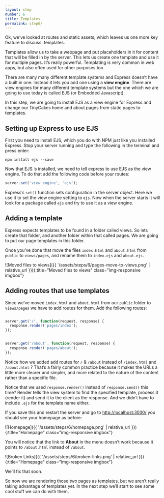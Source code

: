 ```yaml
---
layout: step
number: 6
title: Templates
permalink: step6/
---
```


Ok, we’ve looked at routes and static assets, which leaves us one more key feature to discuss: templates.

Templates allow us to take a webpage and put placeholders in it for content that will be filled in by the server.  This lets us create one template and use it for multiple pages.  It’s really powerful.  Templating is very common in web apps, but also often used for other purposes too.

There are many many different template systems and Express doesn’t have a built in one.  Instead it lets you add one using a **view engine**.  There are view engines for many different template systems but the one which we are going to use today is called EJS (or Embedded Javascript).

In this step, we are going to install EJS as a view engine for Express and change our TinyCakes home and about pages from static pages to templates.

## Setting up Express to use EJS

First you need to install EJS, which you do with NPM just like you installed Express.  Stop your server running and type the following in the terminal and press enter:

```
npm install ejs --save
```

Now that EJS is installed, we need to tell express to use EJS as the view engine.  To do that add the following code before your routes:

```javascript
server.set('view engine', 'ejs');
```

Express’s `set()` function sets configuration in the server object.  Here we use it to set the view engine setting to `ejs`.  Now when the server starts it will look for a package called `ejs` and try to use it as a view engine.

## Adding a template

Express expects templates to be found in a folder called views.  So lets create that folder, and another folder within that called pages.  We are going to put our page templates in this folder.

Once you’ve done that move the files `index.html` and `about.html` from `public` to `views/pages`, and rename them to `index.ejs` and `about.ejs`.

![Moved files to views]({{ '/assets/steps/6/pages-move-to-views.png' | relative_url }}){:title="Moved files to views" class="img-responsive imgbox"}


## Adding routes that use templates

Since we’ve moved `index.html` and `about.html` from our `public` folder to `views/pages` we have to add routes for them.  Add the following routes:

```javascript

server.get('/', function(request, response) {
  response.render('pages/index');
});


server.get('/about', function(request, response) {
  response.render('pages/about');
});
```

Notice how we added add routes for `/` & `/about` instead of `/index.html` and `/about.html` ?  That’s a fairly common practice because it makes the URLs a little more clearer and simpler, and more related to the nature of the content rather than a specific file.

Notice that we used `response.render()` instead of `response.send()` this time?  Render tells the view system to find the specified template, process it (render it) and send it to the client as the response.  And we didn’t have to include `.ejs` for the template name either.

If you save this and restart the server and go to <http://localhost:3000/> you should see your homepage as before:

![Homepage]({{ '/assets/steps/6/homepage.png' | relative_url }}){:title="Homepage" class="img-responsive imgbox"}

You will notice that the link to **About** in the menu doesn’t work because it points to `/about.html` instead of `/about`.  

![Broken Links]({{ '/assets/steps/6/broken-links.png' | relative_url }}){:title="Homepage" class="img-responsive imgbox"}


We’ll fix that soon.

So now we are rendering those two pages as templates, but we aren’t really taking advantage of templates yet.  In the next step we’ll start to see some cool stuff we can do with them.
